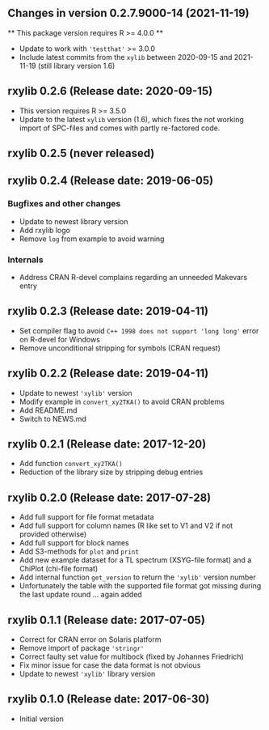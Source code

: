 




<!-- NEWS.md was auto-generated by NEWS.Rmd. Please DO NOT edit by hand!-->

## Changes in version 0.2.7.9000-14 (2021-11-19)

\*\* This package version requires R \>= 4.0.0 \*\*

-   Update to work with `'testthat'` \>= 3.0.0
-   Include latest commits from the `xylib` between 2020-09-15 and
    2021-11-19 (still library version 1.6)

## rxylib 0.2.6 (Release date: 2020-09-15)

-   This version requires R \>= 3.5.0
-   Update to the latest `xylib` version (1.6), which fixes the not
    working import of SPC-files and comes with partly re-factored code.

## rxylib 0.2.5 (never released)

## rxylib 0.2.4 (Release date: 2019-06-05)

### Bugfixes and other changes

-   Update to newest library version
-   Add rxylib logo
-   Remove `log` from example to avoid warning

### Internals

-   Address CRAN R-devel complains regarding an unneeded Makevars entry

## rxylib 0.2.3 (Release date: 2019-04-11)

-   Set compiler flag to avoid `C++ 1998 does not support 'long long'`
    error on R-devel for Windows
-   Remove unconditional stripping for symbols (CRAN request)

## rxylib 0.2.2 (Release date: 2019-04-11)

-   Update to newest `'xylib'` version
-   Modify example in `convert_xy2TKA()` to avoid CRAN problems
-   Add README.md
-   Switch to NEWS.md

## rxylib 0.2.1 (Release date: 2017-12-20)

-   Add function `convert_xy2TKA()`
-   Reduction of the library size by stripping debug entries

## rxylib 0.2.0 (Release date: 2017-07-28)

-   Add full support for file format metadata
-   Add full support for column names (R like set to V1 and V2 if not
    provided otherwise)
-   Add full support for block names
-   Add S3-methods for `plot` and `print`
-   Add new example dataset for a TL spectrum (XSYG-file format) and a
    ChiPlot (chi-file format)
-   Add internal function `get_version` to return the `'xylib'` version
    number
-   Unfortunately the table with the supported file format got missing
    during the last update round … again added

## rxylib 0.1.1 (Release date: 2017-07-05)

-   Correct for CRAN error on Solaris platform
-   Remove import of package `'stringr'`
-   Correct faulty set value for multibock (fixed by Johannes Friedrich)
-   Fix minor issue for case the data format is not obvious
-   Update to newest `'xylib'` library version

## rxylib 0.1.0 (Release date: 2017-06-30)

-   Initial version
